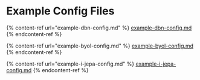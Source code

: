 # Example Config Files

{% content-ref url="example-dbn-config.md" %}
[example-dbn-config.md](example-dbn-config.md)
{% endcontent-ref %}

{% content-ref url="example-byol-config.md" %}
[example-byol-config.md](example-byol-config.md)
{% endcontent-ref %}

{% content-ref url="example-i-jepa-config.md" %}
[example-i-jepa-config.md](example-i-jepa-config.md)
{% endcontent-ref %}
